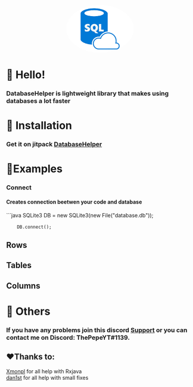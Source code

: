 <div align="center">
    <a href="https://github.com/ThePepeYT/databasehelper/"><img src="images-removebg-preview.png" alt="databaseimg" height="128" style="border-radius: 50%"></a>
    <div>
        <h1><strongDatabaseHelper</strong></h1>
    </div>
</div>


# 👋 Hello!
<h3>DatabaseHelper is lightweight library that makes using databases a lot faster </h3>

# 🔩 Installation
### Get it on jitpack [DatabaseHelper](https://jitpack.io/#ThePepeYT/databasehelper)

# 📙Examples

### Connect
<h4>Creates connection beetwen your code and database</h4>
```java
        SQLite3 DB = new SQLite3(new File("database.db"));

        DB.connect();


## Rows

## Tables

## Columns


# 🚀 Others
### If you have any problems join this discord [Support](https://discord.gg/A4XZFze8WU) or you can contact me on Discord: ThePepeYT#1139.


## ❤️Thanks to:
[Xmonpl](https://github.com/xmonpl) for all help with Rxjava
<br>
[dan1st](https://github.com/danthe1st) for all help with small fixes</h4>
